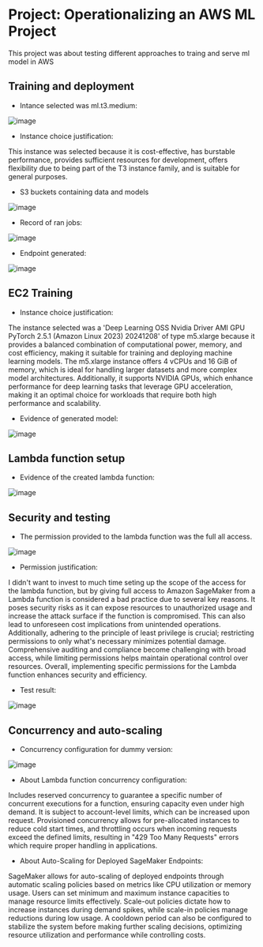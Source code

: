 # Project: Operationalizing an AWS ML Project

This project was about testing different approaches to traing and serve ml model in AWS


## Training and deployment

- Intance selected was ml.t3.medium:

![image](screenshots\1-notebook-instance.png)

- Instance choice justification:

This instance was selected because it is cost-effective, has burstable performance, provides sufficient resources for development, offers flexibility due to being part of the T3 instance family, and is suitable for general purposes.

- S3 buckets containing data and models

![image](screenshots\2-s3.png)

- Record of ran jobs:

![image](screenshots\3-training-jobs.png)

- Endpoint generated:

![image](screenshots\4-endpoint.png)

## EC2 Training

- Instance choice justification:

The instance selected was a 'Deep Learning OSS Nvidia Driver AMI GPU PyTorch 2.5.1 (Amazon Linux 2023) 20241208' of type m5.xlarge because it provides a balanced combination of computational power, memory, and cost efficiency, making it suitable for training and deploying machine learning models. The m5.xlarge instance offers 4 vCPUs and 16 GiB of memory, which is ideal for handling larger datasets and more complex model architectures. Additionally, it supports NVIDIA GPUs, which enhance performance for deep learning tasks that leverage GPU acceleration, making it an optimal choice for workloads that require both high performance and scalability.

- Evidence of generated model:

![image](screenshots\5-ec2-model.png)

## Lambda function setup

- Evidence of the created lambda function:

![image](screenshots\9-lambdaFunction.png)

## Security and testing

- The permission provided to the lambda function was the full all access. 

![image](screenshots\6-lambdaPermissions.png)

- Permission justification:

I didn't want to invest to much time seting up the scope of the access for the lambda function, but by giving full access to Amazon SageMaker from a Lambda function is considered a bad practice due to several key reasons. It poses security risks as it can expose resources to unauthorized usage and increase the attack surface if the function is compromised. This can also lead to unforeseen cost implications from unintended operations. Additionally, adhering to the principle of least privilege is crucial; restricting permissions to only what's necessary minimizes potential damage. Comprehensive auditing and compliance become challenging with broad access, while limiting permissions helps maintain operational control over resources. Overall, implementing specific permissions for the Lambda function enhances security and efficiency.

- Test result:

![image](screenshots\7-test.png)

## Concurrency and auto-scaling

- Concurrency configuration for dummy version:

![image](screenshots\8-Concurrency-and-auto-scaling.png)

- About Lambda function concurrency configuration:
 
Includes reserved concurrency to guarantee a specific number of concurrent executions for a function, ensuring capacity even under high demand. It is subject to account-level limits, which can be increased upon request. Provisioned concurrency allows for pre-allocated instances to reduce cold start times, and throttling occurs when incoming requests exceed the defined limits, resulting in "429 Too Many Requests" errors which require proper handling in applications.

- About Auto-Scaling for Deployed SageMaker Endpoints:

SageMaker allows for auto-scaling of deployed endpoints through automatic scaling policies based on metrics like CPU utilization or memory usage. Users can set minimum and maximum instance capacities to manage resource limits effectively. Scale-out policies dictate how to increase instances during demand spikes, while scale-in policies manage reductions during low usage. A cooldown period can also be configured to stabilize the system before making further scaling decisions, optimizing resource utilization and performance while controlling costs.